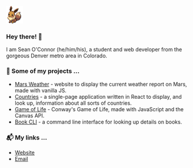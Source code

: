 ![](https://github.com/PokeAPI/sprites/blob/f301664fbbce6ccbe09f9561287e05653379f870/sprites/pokemon/versions/generation-v/black-white/animated/133.gif?raw=true)

### Hey there! 👋

I am Sean O'Connor (he/him/his), a student and web developer from the gorgeous Denver metro area in Colorado.

### 🔭 Some of my projects ...

- [Mars Weather](https://seaneoo.github.io/mars-weather/) - website to display the current weather report on Mars, made with vanilla JS.
- [Countries](https://github.com/seaneoo/countries) - a single-page application written in React to display, and look up, information about all sorts of countries.
- [Game of Life](https://github.com/seaneoo/game-of-life) - Conway's Game of Life, made with JavaScript and the Canvas API.
- [Book CLI](https://github.com/seaneoo/book-cli/) - a command line interface for looking up details on books.

### 📬 My links ...

- [Website](https://seano.dev/)
- [Email](mailto:&#115;&#111;&#64;&#115;&#101;&#97;&#110;&#111;&#46;&#100;&#101;&#118;)
